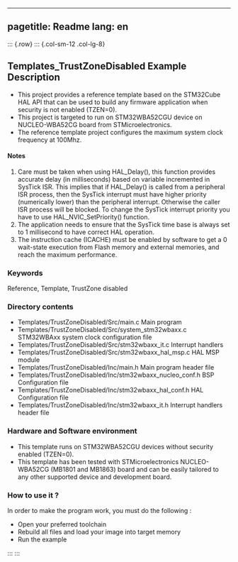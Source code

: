 
---
pagetitle: Readme
lang: en
---
::: {.row}
::: {.col-sm-12 .col-lg-8}

## <b>Templates_TrustZoneDisabled Example Description</b>

- This project provides a reference template based on the STM32Cube HAL API that can be used
to build any firmware application when security is not enabled (TZEN=0).
- This project is targeted to run on STM32WBA52CGU device on NUCLEO-WBA52CG board from STMicroelectronics.  
- The reference template project configures the maximum system clock frequency at 100Mhz.

#### <b>Notes</b>

 1. Care must be taken when using HAL_Delay(), this function provides accurate delay (in milliseconds)
    based on variable incremented in SysTick ISR. This implies that if HAL_Delay() is called from
    a peripheral ISR process, then the SysTick interrupt must have higher priority (numerically lower)
    than the peripheral interrupt. Otherwise the caller ISR process will be blocked.
    To change the SysTick interrupt priority you have to use HAL_NVIC_SetPriority() function.
 2. The application needs to ensure that the SysTick time base is always set to 1 millisecond
    to have correct HAL operation.
 3. The instruction cache (ICACHE) must be enabled by software to get a 0 wait-state execution
    from Flash memory and external memories, and reach the maximum performance.

### <b>Keywords</b>

Reference, Template, TrustZone disabled

### <b>Directory contents</b>

  - Templates/TrustZoneDisabled/Src/main.c                   Main program
  - Templates/TrustZoneDisabled/Src/system_stm32wbaxx.c      STM32WBAxx system clock configuration file
  - Templates/TrustZoneDisabled/Src/stm32wbaxx_it.c          Interrupt handlers
  - Templates/TrustZoneDisabled/Src/stm32wbaxx_hal_msp.c     HAL MSP module
  - Templates/TrustZoneDisabled/Inc/main.h                   Main program header file
  - Templates/TrustZoneDisabled/Inc/stm32wbaxx_nucleo_conf.h BSP Configuration file
  - Templates/TrustZoneDisabled/Inc/stm32wbaxx_hal_conf.h    HAL Configuration file
  - Templates/TrustZoneDisabled/Inc/stm32wbaxx_it.h          Interrupt handlers header file

### <b>Hardware and Software environment</b>

  - This template runs on STM32WBA52CGU devices without security enabled (TZEN=0).
  - This template has been tested with STMicroelectronics NUCLEO-WBA52CG (MB1801 and MB1863)
    board and can be easily tailored to any other supported device
    and development board.

### <b>How to use it ?</b>

In order to make the program work, you must do the following :

 - Open your preferred toolchain
 - Rebuild all files and load your image into target memory
 - Run the example


:::
:::

